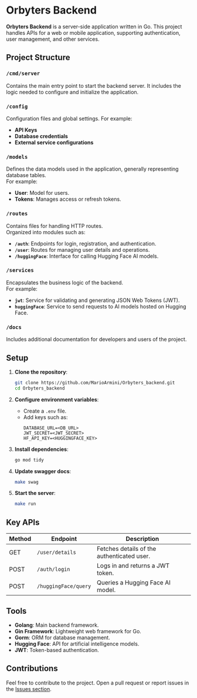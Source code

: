 
# Orbyters Backend

**Orbyters Backend** is a server-side application written in Go. This project handles APIs for a web or mobile application, supporting authentication, user management, and other services.

## Project Structure

### `/cmd/server`
Contains the main entry point to start the backend server. It includes the logic needed to configure and initialize the application.

### `/config`
Configuration files and global settings. For example:
- **API Keys**
- **Database credentials**
- **External service configurations**

### `/models`
Defines the data models used in the application, generally representing database tables.  
For example:
- **User**: Model for users.
- **Tokens**: Manages access or refresh tokens.

### `/routes`
Contains files for handling HTTP routes.  
Organized into modules such as:
- **`/auth`**: Endpoints for login, registration, and authentication.
- **`/user`**: Routes for managing user details and operations.
- **`/huggingFace`**: Interface for calling Hugging Face AI models.

### `/services`
Encapsulates the business logic of the backend.  
For example:
- **`jwt`**: Service for validating and generating JSON Web Tokens (JWT).
- **`huggingFace`**: Service to send requests to AI models hosted on Hugging Face.

### `/docs`
Includes additional documentation for developers and users of the project.

## Setup

1. **Clone the repository**:
   ```bash
   git clone https://github.com/MarioArmini/Orbyters_backend.git
   cd Orbyters_backend
   ```

2. **Configure environment variables**:
   - Create a `.env` file.
   - Add keys such as:
     ```
     DATABASE_URL=<DB_URL>
     JWT_SECRET=<JWT_SECRET>
     HF_API_KEY=<HUGGINGFACE_KEY>
     ```

3. **Install dependencies**:
   ```bash
   go mod tidy
   ```

4. **Update swagger docs**:
   ```bash
   make swag
   ```

5. **Start the server**:
   ```bash
   make run
   ```

## Key APIs

| Method | Endpoint           | Description                        |
|--------|--------------------|------------------------------------|
| GET    | `/user/details`    | Fetches details of the authenticated user. |
| POST   | `/auth/login`      | Logs in and returns a JWT token.    |
| POST   | `/huggingFace/query` | Queries a Hugging Face AI model.    |

## Tools

- **Golang**: Main backend framework.
- **Gin Framework**: Lightweight web framework for Go.
- **Gorm**: ORM for database management.
- **Hugging Face**: API for artificial intelligence models.
- **JWT**: Token-based authentication.

## Contributions

Feel free to contribute to the project. Open a pull request or report issues in the [Issues section](https://github.com/MarioArmini/Orbyters_backend/issues).

